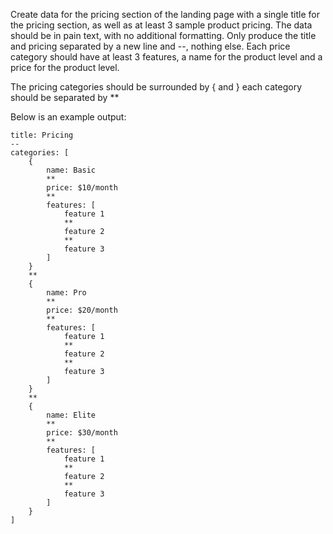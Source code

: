 Create data for the pricing section of the landing page with a single title for the pricing section, as well as at least 3 sample product pricing.
The data should be in pain text, with no additional formatting.
Only produce the title and pricing separated by a new line and --, nothing else.
Each price category should have at least 3 features, a name for the product level and a price for the product level.

The pricing categories should be surrounded by { and }
each category should be separated by **

Below is an example output:

    title: Pricing
    --
    categories: [
        {
            name: Basic
            **
            price: $10/month
            **
            features: [
                feature 1
                **
                feature 2
                **
                feature 3
            ]
        }
        **
        {
            name: Pro
            **
            price: $20/month
            **
            features: [
                feature 1
                **
                feature 2
                **
                feature 3
            ]
        }
        **
        {
            name: Elite
            **
            price: $30/month
            **
            features: [
                feature 1
                **
                feature 2
                **
                feature 3
            ]
        }
    ]
